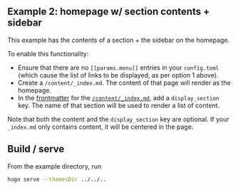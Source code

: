 ## Example 2: homepage w/ section contents + sidebar

This example has the contents of a section + the sidebar on the homepage.

To enable this functionality:
 - Ensure that there are no `[[params.menu]]` entries in your `config.toml` (which cause the list of links to be displayed, as per option 1 above).
 - Create a `/content/_index.md`. The content of that page will render as the homepage.
 - In the [frontmatter](https://gohugo.io/content-management/front-matter/) for the [`/content/_index.md`](content/_index.md), add a `display_section` key. The name of that section will be used to render a list of content.

Note that both the content and the `display_section` key are optional. If your `_index.md` only contains content, it will be centered in the page.

## Build / serve

From the example directory, run

```sh
hugo serve --themesDir ../../..
```
